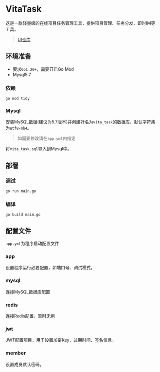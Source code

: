 # VitaTask

这是一款轻量级的在线项目任务管理工具，提供项目管理、任务分发、即时IM等工具。

> [UI仓库](https://github.com/Mr-HuanZi/VitaTask-UI)

## 环境准备

- 要求`Go1.20+`，需要开启Go Mod
- Mysql5.7

### 依赖

```shell
go mod tidy
```

### Mysql

安装MySQL数据(建议为5.7版本)并创建好名为`vita_task`的数据库，默认字符集为`utf8-mb4`。

> 如需要修改请在`app.yml`内指定

将`vita_task.sql`导入到Mysql中。

## 部署

### 调试

```shell
go run main.go
```

### 编译

```shell
go build main.go
```

## 配置文件

`app.yml`为程序启动配置文件

### app

设置程序运行必要配置，如端口号、调试模式。

### mysql

连接MySQL数据库配置

### redis

连接Redis配置，暂时无用


### jwt

JWT配置项目，用于设置加密Key、过期时间、签名信息。

### member

设置成员默认密码。